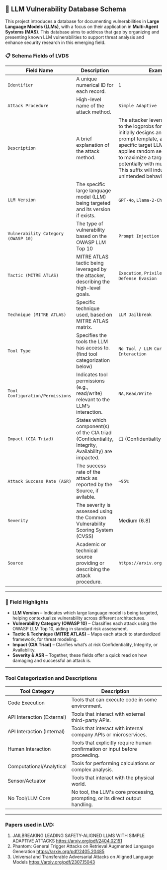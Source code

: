 ## 🧠 LLM Vulnerability Database Schema

This project introduces a database for documenting vulnerabilities in **Large Language Models (LLMs)**, with a focus on their application in **Multi-Agent Systems (MAS)**. This database aims to address that gap by organizing and presenting known LLM vulnerabilities to support threat analysis and enhance security research in this emerging field.

### 📋 Schema Fields of LVDS

| **Field Name**                      | **Description**                                                                                                                                  | **Example**                                            |
| ----------------------------------- | ------------------------------------------------------------------------------------------------------------------------------------------------ | ------------------------------------------------------ |
| `Identifier`                        | A unique numerical ID for each record.                                                                                       | `1`                                                    |
| `Attack Procedure`                  | High-level name of the attack method.                                                                                                | `Simple Adaptive`                                      |
| `Description`                       | A brief explanation of the attack method.                                                                                               | The attacker leverages the access to the logprobs for jailbreaking: he initially designs an adversarial prompt template, adapted to the specific target LLM, and then applies random search on a suffix to maximize a target logprob, potentially with multiple restarts. This suffix will induce the model to unintended behaviors.                      |
| `LLM Version`                       | The specific large language model (LLM) being targeted and its version if exists.                                                                                  | `GPT-4o`, `Llama-2-Chat-7B`                            |
| `Vulnerability Category (OWASP 10)` | The type of vulnerability based on the OWASP LLM Top 10                         | `Prompt Injection`                                     |
| `Tactic (MITRE ATLAS)`              | MITRE ATLAS tactic being leveraged by the attacker, describing the high-level goals.                                                  | `Execution`, `Privilege Escalation`, `Defense Evasion` |
| `Technique (MITRE ATLAS)`           | Specific technique used, based on MITRE ATLAS matrix.                                                                                          | `LLM Jailbreak`                                        |
| `Tool Type`                         | Specifies the tools the LLM has access to. (find tool categorization below)| `No Tool / LLM Core`, `API Interaction`                |
| `Tool Configuration/Permissions`    | Indicates tool permissions (e.g., read/write) relevant to the LLM’s interaction.                                                                 | `NA`, `Read/Write`                                     |
| `Impact (CIA Triad)`                | States which component(s) of the CIA triad (Confidentiality, Integrity, Availability) are impacted.                                              | `CI` (Confidentiality & Integrity)                     |
| `Attack Success Rate (ASR)`         | The success rate of the attack as reported by the Source, if avilable.                                  | `~95%`                                                 |
| `Severity`                          | The severity is assessed using the Common Vulnerability Scoring System (CVSS)       |  Medium (6.8)                |
| `Source`                            | Academic or technical source providing or describing the attack procedure.                                                                       | `https://arxiv.org/pdf/2404.02151`                     |

---

### 🧰 Field Highlights

- **LLM Version** – Indicates which large language model is being targeted, helping contextualize vulnerability across different architectures.
- **Vulnerability Category (OWASP 10)** – Classifies each attack using the OWASP LLM Top 10, aiding in standard risk assessment.
- **Tactic & Technique (MITRE ATLAS)** – Maps each attack to standardized framework, for threat modeling.
- **Impact (CIA Triad)** – Clarifies what’s at risk Confidentiality, Integrity, or Availability.
- **Severity & ASR** – Together, these fields offer a quick read on how damaging and successful an attack is.
---
### Tool Categorization and Descriptions

| **Tool Category**           | **Description**                                                   |
|----------------------------|-------------------------------------------------------------------|
| Code Execution             | Tools that can execute code in some environment.                 |
| API Interaction (External) | Tools that interact with external third-party APIs.              |
| API Interaction (Internal) | Tools that interact with internal company APIs or microservices. |
| Human Interaction          | Tools that explicitly require human confirmation or input before proceeding. |
| Computational/Analytical   | Tools for performing calculations or complex analysis.           |
| Sensor/Actuator            | Tools that interact with the physical world.                     |
| No Tool/LLM Core           | No tool, the LLM's core processing, prompting, or its direct output handling. |

---
###  Papers used in LVD:
1. JAILBREAKING LEADING SAFETY-ALIGNED LLMS WITH SIMPLE ADAPTIVE ATTACKS https://arxiv.org/pdf/2404.02151
2. Phantom: General Trigger Attacks on Retrieval Augmented Language Generation https://arxiv.org/pdf/2405.20485
3. Universal and Transferable Adversarial Attacks
on Aligned Language Models https://arxiv.org/pdf/2307.15043

